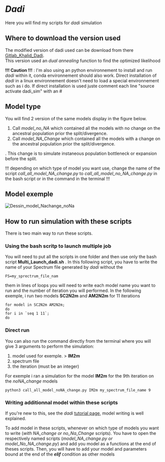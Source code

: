 #  ***Dadi***
Here you will find my scripts for *dadi* simulation

## Where to download the version used 
The modified version of dadi used can be download from there [Gitlab_Khalid_Dadi](https://gitlab.mbb.univ-montp2.fr/khalid/dadi/-/tree/master).                           
This version used an *dual annealing* function to find the optimized likelihood 

**!!! Caution !!!** : I'm also using an python environnement to install and run *dadi* within it, conda environnement should also work.
Direct installation of *dadi* in a linux environnement doesn't need to load a special environnement such as i do.
If direct installation is used juste comment each line "source activate dadi_sim" with an #

## Model type
You will find 2 version of the same models display in the figure below.
1. Call *model_no_NA* which contained all the models with no change on the ancestral population prior the split/divergence.
2. Call *model_NA_Change* which contained all the models with a change on the ancestral population prior the split/divergence.

. This change is to simulate instaneous population bottleneck or expansion before the split.


!!! depending on which type of model you want use, change the name of the script *call_all_model_NA_change.py* to *call_all_model_no_NA_change.py* in the bash script or in the command in the terminal !!!
## Model exemple
![Dessin_model_Nachange_noNa](https://user-images.githubusercontent.com/84977797/135247836-5f909cd9-d56e-430e-a3c8-7adb79249ef7.png)

## How to run simulation with these scripts
There is two main way to run these scripts.

### Using the bash scritp to launch multiple job

You will need to put all the scripts in one folder and then use only the bash script  **Multi_Launch_dadi.sh** .
In this following script, you have to write the name of your Spectrum file generated by *dadi* without the
``` 
FS=my_sprectrum_file_nam
``` 

them in lines of loops you will need to write each model name you want to run and the number of iteration you will performed.
In the following exemple, i run two models **SC2N2m** and **AM2N2m** for 11 iterations
``` 
for model in SC2N2m AM2N2m;
do
for i in `seq 1 11`;
do
``` 

### Direct run 
You can also run the command directly from the terminal where you will give 3 arguments to perform the simulation:

1. model used for exemple.  > **IM2m**
2. spectrum file
3. the iteration (must be an integer)

For exemple i ran a simulation for the model **IM2m** for the 9th iteration on the *noNA_change* models
```
python3 call_all_model_noNA_change.py IM2m my_spectrum_file_name 9 
```

### Writing additionnal model within these scripts

If you're new to this, see the *dadi* [tutorial page](https://dadi.readthedocs.io/en/latest/), model writing is well explained.

To add model in these scripts, whenever on which type of models you want to write (*with NA_change or no_Na_Change* scripts).
You have to open the respectively named scripts (*model_NA_change.py or model_No_NA_change.py*) and add you model as a functions at the end of theses scripts.
Then, you will have to add your model and parameters bound at the end of the  ***elif*** condition as other models


